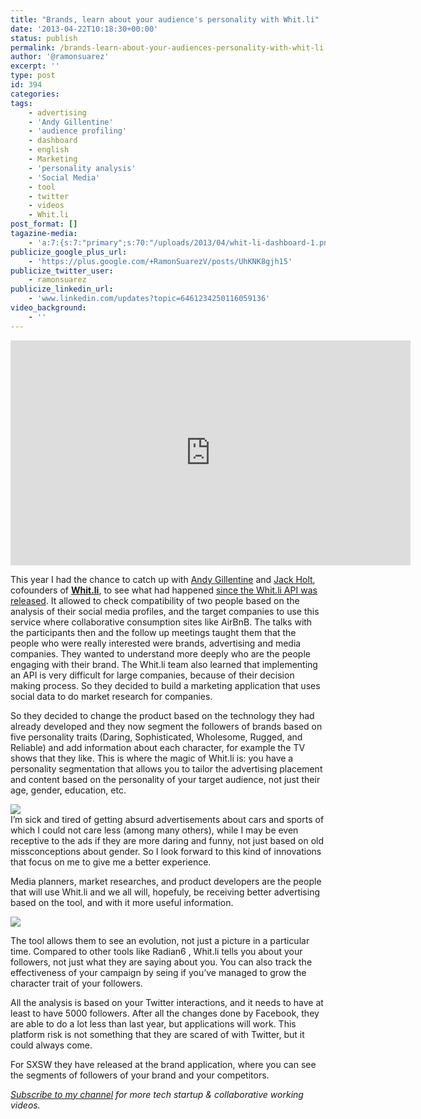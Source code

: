 ```yaml
---
title: "Brands, learn about your audience's personality with Whit.li"
date: '2013-04-22T10:18:30+00:00'
status: publish
permalink: /brands-learn-about-your-audiences-personality-with-whit-li
author: '@ramonsuarez'
excerpt: ''
type: post
id: 394
categories:
tags:
    - advertising
    - 'Andy Gillentine'
    - 'audience profiling'
    - dashboard
    - english
    - Marketing
    - 'personality analysis'
    - 'Social Media'
    - tool
    - twitter
    - videos
    - Whit.li
post_format: []
tagazine-media:
    - 'a:7:{s:7:"primary";s:70:"/uploads/2013/04/whit-li-dashboard-1.png";s:6:"images";a:2:{s:70:"/uploads/2013/04/whit-li-dashboard-1.png";a:6:{s:8:"file_url";s:70:"/uploads/2013/04/whit-li-dashboard-1.png";s:5:"width";i:1168;s:6:"height";i:674;s:4:"type";s:5:"image";s:4:"area";i:787232;s:9:"file_path";b:0;}s:70:"/uploads/2013/04/whit-li-dashboard-2.png";a:6:{s:8:"file_url";s:70:"/uploads/2013/04/whit-li-dashboard-2.png";s:5:"width";i:1172;s:6:"height";i:669;s:4:"type";s:5:"image";s:4:"area";i:784068;s:9:"file_path";b:0;}}s:6:"videos";a:0:{}s:11:"image_count";i:2;s:6:"author";s:7:"7376905";s:7:"blog_id";s:8:"47086413";s:9:"mod_stamp";s:19:"2013-04-22 09:20:37";}'
publicize_google_plus_url:
    - 'https://plus.google.com/+RamonSuarezV/posts/UhKNK8gjh15'
publicize_twitter_user:
    - ramonsuarez
publicize_linkedin_url:
    - 'www.linkedin.com/updates?topic=6461234250116059136'
video_background:
    - ''
---
```

<span class="embed-youtube" style="text-align:center; display: block;"><iframe allowfullscreen="true" class="youtube-player" height="360" loading="lazy" sandbox="allow-scripts allow-same-origin allow-popups allow-presentation" src="https://www.youtube.com/embed/HMX860fEjCs?version=3&rel=1&showsearch=0&showinfo=1&iv_load_policy=1&fs=1&hl=en-US&autohide=2&wmode=transparent" style="border:0;" width="640"></iframe></span>

This year I had the chance to catch up with [Andy Gillentine](https://twitter.com/andigs_whitli) and [Jack Holt](https://twitter.com/jacks_whitli), cofounders of [**Whit.li**](http://www.whit.li), to see what had happened [since the Whit.li API was released](http://youtu.be/6wwKEg3iHzI). It allowed to check compatibility of two people based on the analysis of their social media profiles, and the target companies to use this service where collaborative consumption sites like AirBnB. The talks with the participants then and the follow up meetings taught them that the people who were really interested were brands, advertising and media companies. They wanted to understand more deeply who are the people engaging with their brand. The Whit.li team also learned that implementing an API is very difficult for large companies, because of their decision making process. So they decided to build a marketing application that uses social data to do market research for companies.

So they decided to change the product based on the technology they had already developed and they now segment the followers of brands based on five personality traits (Daring, Sophisticated, Wholesome, Rugged, and Reliable) and add information about each character, for example the TV shows that they like. This is where the magic of Whit.li is: you have a personality segmentation that allows you to tailor the advertising placement and content based on the personality of your target audience, not just their age, gender, education, etc.

![](/uploads/2013/04/whit-li-dashboard-1-300x173.png)  
I’m sick and tired of getting absurd advertisements about cars and sports of which I could not care less (among many others), while I may be even receptive to the ads if they are more daring and funny, not just based on old missconceptions about gender. So I look forward to this kind of innovations that focus on me to give me a better experience.

Media planners, market researches, and product developers are the people that will use Whit.li and we all will, hopefuly, be receiving better advertising based on the tool, and with it more useful information.

![](/uploads/2013/04/whit-li-dashboard-2-300x171.png)

The tool allows them to see an evolution, not just a picture in a particular time. Compared to other tools like Radian6 , Whit.li tells you about your followers, not just what they are saying about you. You can also track the effectiveness of your campaign by seing if you’ve managed to grow the character trait of your followers.

All the analysis is based on your Twitter interactions, and it needs to have at least to have 5000 followers. After all the changes done by Facebook, they are able to do a lot less than last year, but applications will work. This platform risk is not something that they are scared of with Twitter, but it could always come.

For SXSW they have released at the brand application, where you can see the segments of followers of your brand and your competitors.

[*Subscribe to my channel*](https://www.youtube.com/ramonsuarezv) *for more tech startup & collaborative working videos.*